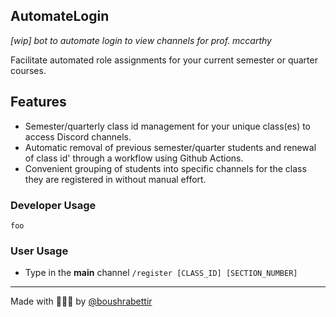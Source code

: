## AutomateLogin 
*[wip] bot to automate login to view channels for prof. mccarthy*

Facilitate automated role assignments for your current semester or quarter courses.

## Features
- Semester/quarterly class id management for your unique class(es) to access Discord channels.
- Automatic removal of previous semester/quarter students and renewal of class id' through a workflow using Github Actions.
- Convenient grouping of students into specific channels for the class they are registered in without manual effort.

### Developer Usage
```foo```

### User Usage
- Type in the **main** channel `/register [CLASS_ID] [SECTION_NUMBER]`

---
Made with 💙🧡🤍 by [@boushrabettir](https://github.com/boushrabettir)
